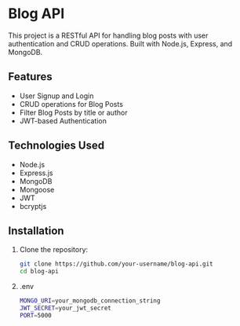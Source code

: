 # Blog API

This project is a RESTful API for handling blog posts with user authentication and CRUD operations. Built with Node.js, Express, and MongoDB.

## Features

- User Signup and Login
- CRUD operations for Blog Posts
- Filter Blog Posts by title or author
- JWT-based Authentication

## Technologies Used

- Node.js
- Express.js
- MongoDB
- Mongoose
- JWT
- bcryptjs

## Installation

1. Clone the repository:
   ```sh
   git clone https://github.com/your-username/blog-api.git
   cd blog-api

2. .env
   ```sh
   MONGO_URI=your_mongodb_connection_string
   JWT_SECRET=your_jwt_secret
   PORT=5000

